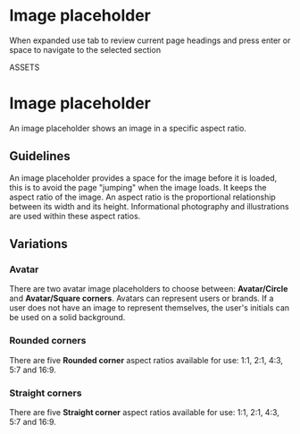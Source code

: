 # Image placeholder

When expanded use tab to review current page headings and press enter or space to navigate to the selected section

ASSETS

# Image placeholder

An image placeholder shows an image in a specific aspect ratio.

## Guidelines

An image placeholder provides a space for the image before it is loaded, this is to avoid the page "jumping" when the image loads. It keeps the aspect ratio of the image. An aspect ratio is the proportional relationship between its width and its height. Informational photography and illustrations are used within these aspect ratios.

## Variations

### Avatar

There are two avatar image placeholders to choose between: **Avatar/Circle** and **Avatar/Square corners**. Avatars can represent users or brands. If a user does not have an image to represent themselves, the user's initials can be used on a solid background.

### Rounded corners

There are five **Rounded corner** aspect ratios available for use: 1:1, 2:1, 4:3, 5:7 and 16:9. 

### Straight corners

There are five **Straight corner** aspect ratios available for use: 1:1, 2:1, 4:3, 5:7 and 16:9.